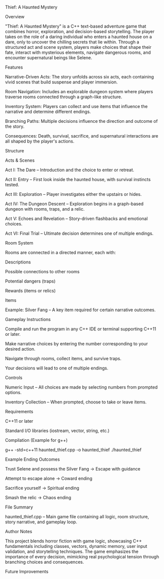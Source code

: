 Thief: A Haunted Mystery

Overview

"Thief: A Haunted Mystery" is a C++ text-based adventure game that combines horror, exploration, and decision-based storytelling. The player takes on the role of a daring individual who enters a haunted house on a dare, only to uncover the chilling secrets that lie within. Through a structured act and scene system, players make choices that shape their fate, interact with mysterious elements, navigate dangerous rooms, and encounter supernatural beings like Selene.

Features

Narrative-Driven Acts: The story unfolds across six acts, each containing vivid scenes that build suspense and player immersion.

Room Navigation: Includes an explorable dungeon system where players traverse rooms connected through a graph-like structure.

Inventory System: Players can collect and use items that influence the narrative and determine different endings.

Branching Paths: Multiple decisions influence the direction and outcome of the story.

Consequences: Death, survival, sacrifice, and supernatural interactions are all shaped by the player's actions.

Structure

Acts & Scenes

Act I: The Dare – Introduction and the choice to enter or retreat.

Act II: Entry – First look inside the haunted house, with survival instincts tested.

Act III: Exploration – Player investigates either the upstairs or hides.

Act IV: The Dungeon Descent – Exploration begins in a graph-based dungeon with rooms, traps, and a relic.

Act V: Echoes and Revelation – Story-driven flashbacks and emotional choices.

Act VI: Final Trial – Ultimate decision determines one of multiple endings.

Room System

Rooms are connected in a directed manner, each with:

Descriptions

Possible connections to other rooms

Potential dangers (traps)

Rewards (items or relics)

Items

Example: Silver Fang – A key item required for certain narrative outcomes.

Gameplay Instructions

Compile and run the program in any C++ IDE or terminal supporting C++11 or later.

Make narrative choices by entering the number corresponding to your desired action.

Navigate through rooms, collect items, and survive traps.

Your decisions will lead to one of multiple endings.

Controls

Numeric Input – All choices are made by selecting numbers from prompted options.

Inventory Collection – When prompted, choose to take or leave items.

Requirements

C++11 or later

Standard I/O libraries (iostream, vector, string, etc.)

Compilation (Example for g++)

 g++ -std=c++11 haunted_thief.cpp -o haunted_thief
 ./haunted_thief

Example Ending Outcomes

Trust Selene and possess the Silver Fang → Escape with guidance

Attempt to escape alone → Coward ending

Sacrifice yourself → Spiritual ending

Smash the relic → Chaos ending

File Summary

haunted_thief.cpp – Main game file containing all logic, room structure, story narrative, and gameplay loop.

Author Notes

This project blends horror fiction with game logic, showcasing C++ fundamentals including classes, vectors, dynamic memory, user input validation, and storytelling techniques. The game emphasizes the importance of every decision, mimicking real psychological tension through branching choices and consequences.

Future Improvements
